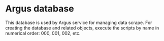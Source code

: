# Argus database
This database is used by Argus service for managing data scrape. For creating the database and related objects, execute the scripts by name in numerical order: 000, 001, 002, etc. 

